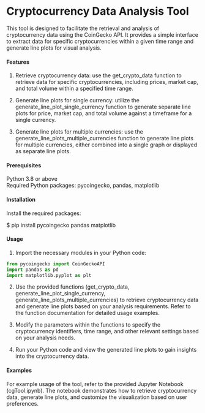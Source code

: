 # Cryptocurrency Data Analysis Tool

This tool is designed to facilitate the retrieval and analysis of cryptocurrency data using the CoinGecko API. It provides a simple interface to extract data for specific cryptocurrencies within a given time range and generate line plots for visual analysis.

#### Features
1. Retrieve cryptocurrency data: use the get_crypto_data function to retrieve data for specific cryptocurrencies, including prices, market cap, and total volume within a specified time range.

2. Generate line plots for single currency: utilize the generate_line_plot_single_currency function to generate separate line plots for price, market cap, and total volume against a timeframe for a single currency.

3. Generate line plots for multiple currencies: use the generate_line_plots_multiple_currencies function to generate line plots for multiple currencies, either combined into a single graph or displayed as separate line plots.

#### Prerequisites
Python 3.8 or above  
Required Python packages: pycoingecko, pandas, matplotlib

#### Installation
Install the required packages:

$ pip install pycoingecko pandas matplotlib

#### Usage

1. Import the necessary modules in your Python code:


```python
from pycoingecko import CoinGeckoAPI
import pandas as pd
import matplotlib.pyplot as plt
```

2. Use the provided functions (get_crypto_data, generate_line_plot_single_currency, generate_line_plots_multiple_currencies) to retrieve cryptocurrency data and generate line plots based on your analysis requirements. Refer to the function documentation for detailed usage examples.

3. Modify the parameters within the functions to specify the cryptocurrency identifiers, time range, and other relevant settings based on your analysis needs.

4. Run your Python code and view the generated line plots to gain insights into the cryptocurrency data.

#### Examples
For example usage of the tool, refer to the provided Jupyter Notebook (cgTool.ipynb). The notebook demonstrates how to retrieve cryptocurrency data, generate line plots, and customize the visualization based on user preferences.



